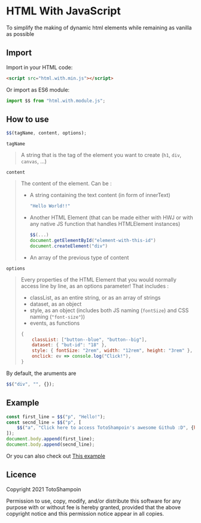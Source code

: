 # HTML With JavaScript
To simplify the making of dynamic html elements while remaining as vanilla as possible

## Import
Import in your HTML code:
```html
<script src="html.with.min.js"></script>
```
Or import as ES6 module:
```js
import $$ from "html.with.module.js";
```

## How to use
```js
$$(tagName, content, options);
```
`tagName`
> A string that is the tag of the element you want to create (`h1`, `div`, `canvas`, ...) 

`content`
> The content of the element. Can be :
>  -  A string containing the text content (in form of innerText)
>     ```js
>     "Hello World!!"
>     ```
>  -  Another HTML Element (that can be made either with HWJ or with any native JS function that handles HTMLElement instances)
>     ```js
>     $$(...)
>     document.getElementById("element-with-this-id")
>     document.createElement("div")
>     ```
>  -  An array of the previous type of content

`options`
> Every properties of the HTML Element that you would normally access line by line, as an options parameter! That includes :
>  -  classList, as an entire string, or as an array of strings
>  -  dataset, as an object
>  -  style, as an object (includes both JS naming (`fontSize`) and CSS naming (`"font-size"`))
>  -  events, as functions
> ```js
> {
>     classList: ["button--blue", "button--big"],
>     dataset: { "but-id": "18" },
>     style: { fontSize: "2rem", width: "12rem", height: "3rem" },
>     onclick: ev => console.log("Click!"),
> }
> ```

By default, the aruments are
```js
$$("div", "", {});
```

## Example
```js
const first_line = $$("p", "Hello!");
const secnd_line = $$("p", [
    $$("a", "Click here to access TotoShampoin's awesome Github :D", {href: "https://github.com/TotoShampoin"});
]);
document.body.append(first_line);
document.body.append(secnd_line);
```
Or you can also check out [This example](./example/index.html)

## Licence

Copyright 2021 TotoShampoin

Permission to use, copy, modify, and/or distribute this software for any purpose with or without fee is hereby granted, provided that the above copyright notice and this permission notice appear in all copies.